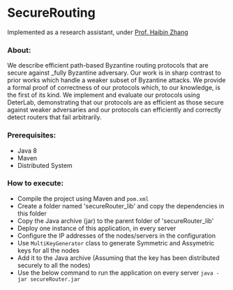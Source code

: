 # SecureRouting

Implemented as a research assistant, under [Prof. Haibin Zhang](https://www.csee.umbc.edu/~hbzhang/)

### About:
We describe efficient path-based Byzantine routing protocols that are secure against _fully Byzantine adversary. Our work is in sharp contrast to prior works which handle a weaker subset of Byzantine attacks. 
We provide a formal proof of correctness of our protocols which, to our knowledge, is the first of its kind. 
We implement and evaluate our protocols using DeterLab, demonstrating that our protocols are as efficient as those secure against weaker adversaries and our protocols can efficiently and correctly detect routers that fail arbitrarily.

### Prerequisites:
* Java 8
* Maven
* Distributed System

### How to execute: 
* Compile the project using Maven and `pom.xml`
* Create a folder named 'secureRouter\_lib' and copy the dependencies in this folder
* Copy the Java archive (jar) to the parent folder of 'secureRouter\_lib'
* Deploy one instance of this application, in every server
* Configure the IP addresses of the nodes/servers in the configuration
* Use `MultiKeyGenerator` class to generate Symmetric and Assymetric keys for all the nodes
* Add it to the Java archive (Assuming that the key has been distributed securely to all the nodes)
* Use the below command to run the application on every server
``` java -jar secureRouter.jar ```

